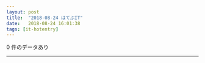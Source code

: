 ```yaml
---
layout: post
title:  "2018-08-24 はてぶIT"
date:   2018-08-24 16:01:38
tags: [it-hotentry]
---
```

0 件のデータあり

<hr>
